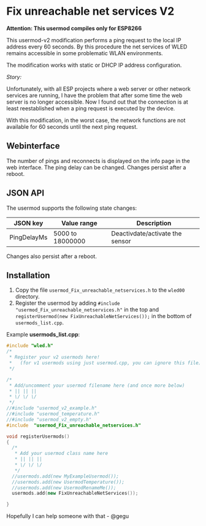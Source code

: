 # Fix unreachable net services V2

**Attention: This usermod compiles only for ESP8266**

This usermod-v2 modification performs a ping request to the local IP address every 60 seconds. By this procedure the net services of WLED remains accessible in some problematic WLAN environments.

The modification works with static or DHCP IP address configuration.

_Story:_

Unfortunately, with all ESP projects where a web server or other network services are running, I have the problem that after some time the web server is no longer accessible.  Now I found out that the connection is at least reestablished when a ping request is executed by the device.

With this modification, in the worst case, the network functions are not available for 60 seconds until the next ping request.

## Webinterface

The number of pings and reconnects is displayed on the info page in the web interface.
The ping delay can be changed. Changes persist after a reboot.

## JSON API

The usermod supports the following state changes:

| JSON key    | Value range      | Description                     |
|-------------|------------------|---------------------------------|
| PingDelayMs | 5000 to 18000000 | Deactivdate/activate the sensor |

 Changes also persist after a reboot.

## Installation

1. Copy the file `usermod_Fix_unreachable_netservices.h` to the `wled00` directory.
2. Register the usermod by adding `#include "usermod_Fix_unreachable_netservices.h"` in the top and `registerUsermod(new FixUnreachableNetServices());` in the bottom of `usermods_list.cpp`.

Example **usermods_list.cpp**:

```cpp
#include "wled.h"
/*
 * Register your v2 usermods here!
 *   (for v1 usermods using just usermod.cpp, you can ignore this file)
 */

/*
 * Add/uncomment your usermod filename here (and once more below)
 * || || ||
 * \/ \/ \/
 */
//#include "usermod_v2_example.h"
//#include "usermod_temperature.h"
//#include "usermod_v2_empty.h"
#include  "usermod_Fix_unreachable_netservices.h"

void registerUsermods()
{
  /*
   * Add your usermod class name here
   * || || ||
   * \/ \/ \/
   */
  //usermods.add(new MyExampleUsermod());
  //usermods.add(new UsermodTemperature());
  //usermods.add(new UsermodRenameMe());
  usermods.add(new FixUnreachableNetServices());

}
```

Hopefully I can help someone with that - @gegu

